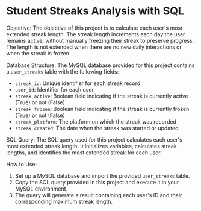 # Student Streaks Analysis with SQL

Objective:
The objective of this project is to calculate each user's most extended streak length. The streak length increments each day the user remains active, without manually freezing their streak to preserve progress. The length is not extended when there are no new daily interactions or when the streak is frozen.

Database Structure:
The MySQL database provided for this project contains a `user_streaks` table with the following fields:
- `streak_id`: Unique identifier for each streak record
- `user_id`: Identifier for each user
- `streak_active`: Boolean field indicating if the streak is currently active (True) or not (False)
- `streak_frozen`: Boolean field indicating if the streak is currently frozen (True) or not (False)
- `streak_platform`: The platform on which the streak was recorded
- `streak_created`: The date when the streak was started or updated

SQL Query:
The SQL query used for this project calculates each user's most extended streak length. It initializes variables, calculates streak lengths, and identifies the most extended streak for each user.

How to Use:
1. Set up a MySQL database and import the provided `user_streaks` table.
2. Copy the SQL query provided in this project and execute it in your MySQL environment.
3. The query will generate a result containing each user's ID and their corresponding maximum streak length.
